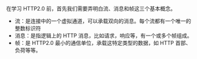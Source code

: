 在学习 HTTP2.0 前，首先我们需要弄明白流、消息和帧这三个基本概念。

- 流：是连接中的一个虚拟通道，可以承载双向的消息。每个流都有一个唯一的整数标识符
- 消息：是指逻辑上的 HTTP 消息，比如请求，响应等，有一个或多个帧组成。
- 帧：是 HTTP2.0 最小的通信单位，承载这特定类型的数据，如 HTTP 首部、负荷等等。
